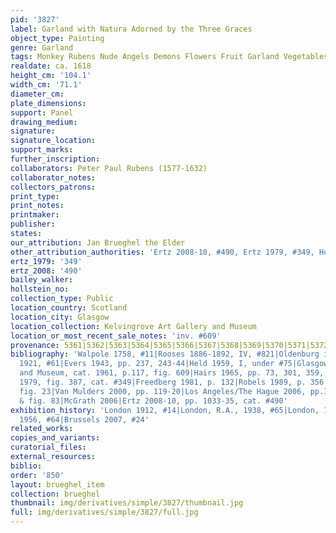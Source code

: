 ```yaml
---
pid: '3827'
label: Garland with Natura Adorned by the Three Graces
object_type: Painting
genre: Garland
tags: Monkey Rubens Nude Angels Demons Flowers Fruit Garland Vegetables
realdate: ca. 1618
height_cm: '104.1'
width_cm: '71.1'
diameter_cm: 
plate_dimensions: 
support: Panel
drawing_medium: 
signature: 
signature_location: 
support_marks: 
further_inscription: 
collaborators: Peter Paul Rubens (1577-1632)
collaborator_notes: 
collectors_patrons: 
print_type: 
print_notes: 
printmaker: 
publisher: 
states: 
our_attribution: Jan Brueghel the Elder
other_attribution_authorities: 'Ertz 2008-10, #490, Ertz 1979, #349, Honig database'
ertz_1979: '349'
ertz_2008: '490'
bailey_walker: 
hollstein_no: 
collection_type: Public
location_country: Scotland
location_city: Glasgow
location_collection: Kelvingrove Art Gallery and Museum
location_or_most_recent_sale_notes: 'inv. #609'
provenance: 5361|5362|5363|5364|5365|5366|5367|5368|5369|5370|5371|5372|5373|5374
bibliography: 'Walpole 1758, #11|Rooses 1886-1892, IV, #821|Oldenburg in Rubens catalog,
  1921, #61|Evers 1943, pp. 237, 243-44|Held 1959, I, under #75|Glasgow Art Gallery
  and Museum, cat. 1961, p.117, fig. 609|Hairs 1965, pp. 73, 301, 359, n. 180|Ertz
  1979, fig. 387, cat. #349|Freedberg 1981, p. 132|Robels 1989, p. 356|Schuckman 1995,
  fig. 23|Van Mulders 2000, pp. 119-20|Los Angeles/The Hague 2006, pp.157, 162-63
  & fig. 83|McGrath 2006|Ertz 2008-10, pp. 1033-35, cat. #490'
exhibition_history: 'London 1912, #14|London, R.A., 1938, #65|London, 1953/54, #194|Bruges
  1956, #64|Brussels 2007, #24'
related_works: 
copies_and_variants: 
curatorial_files: 
external_resources: 
biblio: 
order: '850'
layout: brueghel_item
collection: brueghel
thumbnail: img/derivatives/simple/3827/thumbnail.jpg
full: img/derivatives/simple/3827/full.jpg
---
```

